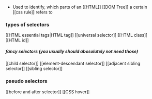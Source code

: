 - Used to identify, which parts of an [[HTML]] [[DOM Tree]] a certain [[css rule]] refers to

### types of selectors
[[HTML essential tags|HTML tag]]
[[universal selector]]
[[HTML class]]
[[HTML id]]
##### fancy selectors (you usually should abosolutely not need those)
[[child selector]]
[[element-descendant selector]]
[[adjacent sibling selector]]
[[sibling selector]]



### pseudo selectors
[[before and after selector]]
[[CSS hover]]
